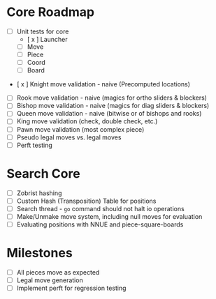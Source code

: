 # Core Roadmap
- [ ] Unit tests for core
    - [ x ] Launcher
    - [ ] Move
    - [ ] Piece
    - [ ] Coord
    - [ ] Board

- [ x ] Knight move validation - naive (Precomputed locations)
- [ ] Rook move validation - naive (magics for ortho sliders & blockers)
- [ ] Bishop move validation - naive (magics for diag sliders & blockers)
- [ ] Queen move validation - naive (bitwise or of bishops and rooks)
- [ ] King move validation (check, double check, etc.)
- [ ] Pawn move validation (most complex piece)
- [ ] Pseudo legal moves vs. legal moves
- [ ] Perft testing

# Search Core
- [ ] Zobrist hashing
- [ ] Custom Hash (Transposition) Table for positions
- [ ] Search thread - `go` command should not halt io operations
- [ ] Make/Unmake move system, including null moves for evaluation
- [ ] Evaluating positions with NNUE and piece-square-boards

# Milestones
- [ ] All pieces move as expected
- [ ] Legal move generation
- [ ] Implement perft for regression testing